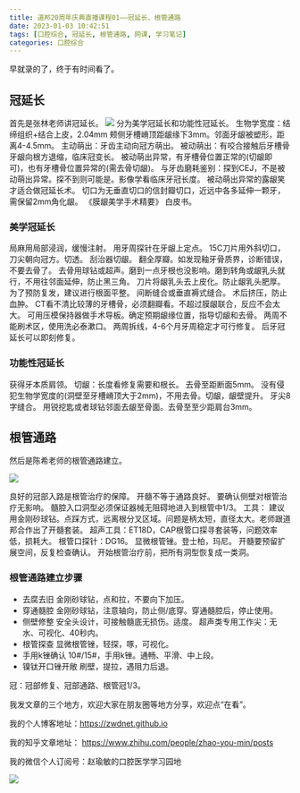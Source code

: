 ```yaml
---
title: 道邦20周年庆典直播课程01——冠延长、根管通路
date: 2023-01-03 10:42:51
tags: [口腔综合, 冠延长, 根管通路, 网课, 学习笔记]
categories: 口腔综合
---
```

早就录的了，终于有时间看了。
## 冠延长
首先是张林老师讲冠延长。
![](https://zymblog-1258069789.cos.ap-chengdu.myqcloud.com/blog0349-db1/01.jpg)
分为美学冠延长和功能性冠延长。
生物学宽度：结缔组织+结合上皮，2.04mm
颊侧牙槽嵴顶距龈缘下3mm。邻面牙龈被塑形，距离4-4.5mm。
主动萌出：牙齿主动向冠方萌出。
被动萌出：有咬合接触后牙槽骨牙龈向根方退缩，临床冠变长。
被动萌出异常，有牙槽骨位置正常的(切龈即可)，也有牙槽骨位置异常的(需去骨切龈)。
与牙齿磨耗鉴别：探到CEJ，不是被动萌出异常。探不到则可能是。影像学看临床牙冠长度。
被动萌出异常的露龈笑才适合做冠延长术。
切口为无垂直切口的信封瓣切口，近远中各多延伸一颗牙，需保留2mm角化龈。
《膜龈美学手术精要》 白皮书。
### 美学冠延长
局麻用局部浸润，缓慢注射。
用牙周探针在牙龈上定点。
15C刀片用外斜切口，刀尖朝向冠方。切透。
刮治器切龈。
翻全厚瓣。如发现釉牙骨质界，诊断错误，不要去骨了。
去骨用球钻或超声。磨到一点牙根也没影响。磨到转角或龈乳头就行，不用往邻面延伸，防止黑三角。
刀片将龈乳头去上皮化。防止龈乳头肥厚。
为了预防复发，建议进行根面平整。
间断缝合或垂直褥式缝合。
术后挤压，防止血肿。
CT看不清比较薄的牙槽骨，必须翻瓣看。不超过膜龈联合，反应不会太大。
可用压模保持器做手术导板。确定预期龈缘位置，指导切龈和去骨。
两周不能刷术区，使用洗必泰漱口。
两周拆线，4-6个月牙周稳定才可行修复。
后牙冠延长可以即刻修复。

### 功能性冠延长
获得牙本质肩领。
切龈：长度看修复需要和根长。
去骨至距断面5mm。
没有侵犯生物学宽度的(洞壁至牙槽嵴顶大于2mm)，不用去骨。切龈，龈壁提升。
牙尖8字缝合。
用锐挖匙或者球钻邻面去龈至骨面。去骨至至少距肩台3mm。

## 根管通路
然后是陈希老师的根管通路建立。

![](https://zymblog-1258069789.cos.ap-chengdu.myqcloud.com/blog0349-db1/02.jpg)

良好的冠部入路是根管治疗的保障。
开髓不等于通路良好。
要确认侧壁对根管治疗无影响。
髓腔入口洞型必须保证器械无阻碍地进入到根管中1/3。
工具：
建议用金刚砂球钻。点踩方式，远离根分叉区域。问题是柄太短，直径太大。老师跟道邦合作出了开髓套装。
超声工具：ET18D，CAP根管口探寻套装等，问题效率低，损耗大。
根管口探针：DG16。
显微根管锉。登士柏，玛尼。
开髓要预留扩展空间，反复检查确认。
开始根管治疗前，把所有洞型恢复成一类洞。
### 根管通路建立步骤
- 去腐去旧
   金刚砂球钻，点和拉，不要向下加压。
- 穿通髓腔
   金刚砂球钻，注意轴向，防止侧/底穿。穿通髓腔后，停止使用。
- 侧壁修整
   安全头设计，可接触髓底无损伤。适度。
   超声类专用工作尖：无水、可视化、40秒内。
- 根管探查
   显微根管锉，轻探，啄，可视化。
- 手用k锉确认
   10#/15#，手用k锉。通畅、平滑、中上段。
- 镍钛开口锉开敞
   刷壁，提拉，遇阻力后退。

冠：冠部修复、冠部通路、根管冠1/3。


我发文章的三个地方，欢迎大家在朋友圈等地方分享，欢迎点“在看”。

我的个人博客地址：https://zwdnet.github.io

我的知乎文章地址： https://www.zhihu.com/people/zhao-you-min/posts

我的微信个人订阅号：赵瑜敏的口腔医学学习园地

![](https://zymblog-1258069789.cos.ap-chengdu.myqcloud.com/other/wx.jpg)

